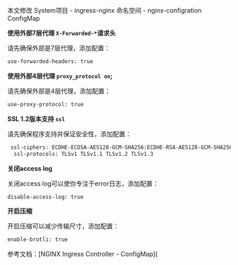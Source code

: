 本文修改 System项目 - ingress-nginx 命名空间 - nginx-configration ConfigMap

**使用外部7层代理 `X-Forwarded-*`请求头**

请先确保外部是7层代理，添加配置：

```txt
use-forwarded-headers: true
```

**使用外部4层代理 `proxy_protocol on`;**

请先确保外部是4层代理，添加配置：

```txt
use-proxy-protocol: true
```

**SSL 1.2版本支持 `ssl`**

请先确保程序支持并保证安全性，添加配置：

```txt
 ssl-ciphers: ECDHE-ECDSA-AES128-GCM-SHA256:ECDHE-RSA-AES128-GCM-SHA256:ECDHE-ECDSA-AES256-GCM-SHA384:ECDHE-RSA-AES256-GCM-SHA384:ECDHE-ECDSA-CHACHA20-POLY1305:ECDHE-RSA-CHACHA20-POLY1305:DHE-RSA-AES128-GCM-SHA256:DHE-RSA-AES256-GCM-SHA384:DHE-RSA-CHACHA20-POLY1305:ECDHE-ECDSA-AES128-SHA256:ECDHE-RSA-AES128-SHA256:ECDHE-ECDSA-AES128-SHA:ECDHE-RSA-AES128-SHA:ECDHE-ECDSA-AES256-SHA384:ECDHE-RSA-AES256-SHA384:ECDHE-ECDSA-AES256-SHA:ECDHE-RSA-AES256-SHA:DHE-RSA-AES128-SHA256:DHE-RSA-AES256-SHA256:AES128-GCM-SHA256:AES256-GCM-SHA384:AES128-SHA256:AES256-SHA256:AES128-SHA:AES256-SHA:DES-CBC3-SHA
  ssl-protocols: TLSv1 TLSv1.1 TLSv1.2 TLSv1.3
```

**关闭access log**

关闭access log可以使你专注于error日志，添加配置：

```txt
disable-access-log: true
```

**开启压缩**

开启压缩可以减少传输尺寸，添加配置：

```txt
enable-brotli: true
```

参考文档：[NGINX Ingress Controller - ConfigMap](